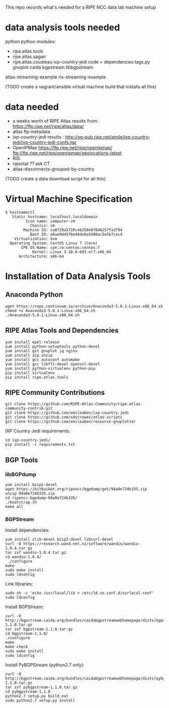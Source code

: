 This repo records what's needed for a RIPE NCC data lab machine setup

# data analysis tools needed

python
python modules:
 - ripe.atlas.tools
 - ripe.atlas.sagan
 - ripe.atlas.cousteau
ixp-country-jedi code + dependencies
tags.py
gnuplot
caida bgpstream
libbgpstream

atlas-streaming-example
ris-streaming-example

(TODO create a vagrant/ansible virtual machine build that installs all this)


# data needed

 - a weeks worth of RIPE Atlas results from: https://ftp.ripe.net/ripe/atlas/data/
 - atlas ftp metadata
 - ixp-country-jedi results : http://sg-pub.ripe.net/emile/ixp-country-jedi/ixp-country-jedi-confs.tgz
 - OpenIPMap https://ftp.ripe.net/ripe/openipmap/   ftp://ftp.ripe.net/ripe/openipmap/geolocations-latest
 - RIS:
  - ripestat  ?? ask CT
  - atlas-disconnects-grouped-by-country

(TODO create a data download script for all this)

# Virtual Machine Specification
```
$ hostnamectl 
   Static hostname: localhost.localdomain
         Icon name: computer-vm
           Chassis: vm
        Machine ID: ca0f29a5720c46358e97046257fa3794
           Boot ID: a0ae0d45f6ed4de0a5400ac5e5b7cacd
    Virtualization: kvm
  Operating System: CentOS Linux 7 (Core)
       CPE OS Name: cpe:/o:centos:centos:7
            Kernel: Linux 3.10.0-693.el7.x86_64
      Architecture: x86-64
```

# Installation of Data Analysis Tools

## Anaconda Python
```
wget https://repo.continuum.io/archive/Anaconda3-5.0.1-Linux-x86_64.sh
chmod +x Anaconda3-5.0.1-Linux-x86_64.sh
./Anaconda3-5.0.1-Linux-x86_64.sh
```

## RIPE Atlas Tools and Dependencies
```          
yum install epel-release
yum install python-setuptools python-devel
yum install git gnuplot jq nginx
yum install zip unzip 
yum install gcc autoconf automake
yum install gcc libffi-devel openssl-devel
yum install python-virtualenv python-pip
pip install virtualenv
pip install ripe.atlas.tools
```

## RIPE Community Contributions
```
git clone https://github.com/RIPE-Atlas-Community/ripe-atlas-community-contrib.git
git clone https://github.com/emileaben/ixp-country-jedi
git clone https://github.com/sdstrowes/atlas-scripts
git clone https://github.com/emileaben/resource-gnuplotter
```

IXP Country Jedi requirements: 
```
cd ixp-country-jedi/
pip install -r requirements.txt
```

## BGP Tools
### libBGPdump
```
yum install bzip2-devel
wget https://bitbucket.org/ripencc/bgpdump/get/94a0e724b335.zip
unzip 94a0e724b335.zip
cd ripencc-bgpdump-94a0e724b335/
./bootstrap.sh
make all
```

### BGPStream
Install dependencies:
```
yum install zlib-devel bzip2-devel libcurl-devel
curl -O https://research.wand.net.nz/software/wandio/wandio-1.0.4.tar.gz
tar zxf wandio-1.0.4.tar.gz
cd wandio-1.0.4/
 ./configure
make
sudo make install
sudo ldconfig
```

Link libraries:
```
sudo sh -c 'echo /usr/local/lib > /etc/ld.so.conf.d/usrlocal.conf'
sudo ldconfig
```

Install BGPStream:
```
curl -O http://bgpstream.caida.org/bundles/caidabgpstreamwebhomepage/dists/bgpstream-1.1.0.tar.gz
tar zxf bgpstream-1.1.0.tar.gz
cd bgpstream-1.1.0/
./configure
make
make check
sudo make install
sudo ldconfig
```

Install PyBGPStream (python2.7 only):
```
curl -O http://bgpstream.caida.org/bundles/caidabgpstreamwebhomepage/dists/pybgpstream-1.1.0.tar.gz
tar zxf pybgpstream-1.1.0.tar.gz
cd pybgpstream-1.1.0
python2.7 setup.py build_ext
sudo python2.7 setup.py install
```
